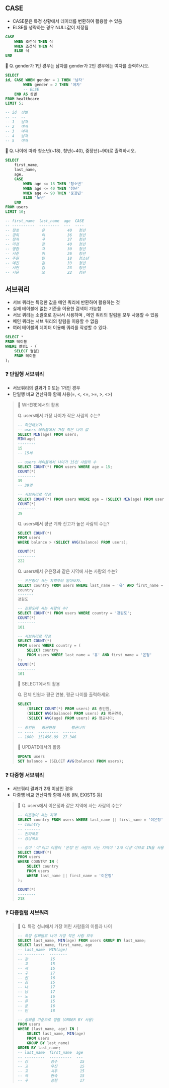 ## CASE

- CASE문은 특정 상황에서 데이터를 변환하여 활용할 수 있음
- ELSE를 생략하는 경우 NULL값이 지정됨

```sql
CASE
	WHEN 조건식 THEN 식
	WHEN 조건식 THEN 식
	ELSE 식
END    
```

🔎 Q. gender가 1인 경우는 남자를 gender가 2인 경우에는 여자를 출력하시오.

```sql
SELECT
id, CASE WHEN gender = 1 THEN '남자'
        WHEN gender = 2 THEN '여자'
        -- ELSE
    END AS 성별
FROM healthcare
LIMIT 5;

-- id  성별
-- --  --
-- 1   남자
-- 2   여자
-- 3   여자
-- 4   남자
-- 5   여자
```

🔎 Q. 나이에 따라 청소년(~18), 청년(~40), 중장년(~90)로 출력하시오.

```sql
SELECT
    first_name,
    last_name,
    age,
    CASE
        WHEN age <= 18 THEN '청소년'
        WHEN age <= 40 THEN '청년'
        WHEN age <= 90 THEN '중장년'
        ELSE '노년'
    END
FROM users
LIMIT 10;

-- first_name  last_name  age  CASE
-- ----------  ---------  ---  ----
-- 정호          유          40   청년
-- 경희          이          36   청년
-- 정자          구          37   청년
-- 미경          장          40   청년
-- 영환          차          30   청년
-- 서준          이          26   청년
-- 주원          민          18   청소년
-- 예진          김          33   청년
-- 서현          김          23   청년
-- 서윤          오          22   청년
```

## 서브쿼리

- 서브 쿼리는 특정한 값을 메인 쿼리에 반환하여 활용하는 것
- 실제 테이블에 없는 기준을 이용한 검색이 가능함
- 서브 쿼리는 소괄호로 감싸서 사용하며 , 메인 쿼리의 칼럼을 모두 사용할 수 있음
- 메인 쿼리는 서브 쿼리의 칼럼을 이용할 수 없음
- 여러 테이블의 데이터 이용해 쿼리를 작성할 수 있다.

```sql
SELECT * 
FROM 테이블
WHERE 컬럼1 - (
	SELECT 컬럼1
    FROM 테이블
);
```

### ❓ 단일행 서브쿼리

- 서브쿼리의 결과가 0 또는 1개인 경우
- 단일행 비교 연산자와 함께 사용(=, <, <=, >=, >, <>)

> 🔎 WHERE에서의 활용
>
> Q. users에서 가장 나이가 작은 사람의 수는?
> ```sql
> -- 확인해보기
> -- users 테이블에서 가장 작은 나이 값 
> SELECT MIN(age) FROM users;
> MIN(age)
> --------
> 15
> -- 15세
> 
> -- users 테이블에서 나이가 15인 사람의 수
> SELECT COUNT(*) FROM users WHERE age = 15;
> COUNT(*)
> --------
> 39
> -- 39명
> 
> -- 서브쿼리로 작성
> SELECT COUNT(*) FROM users WHERE age = (SELECT MIN(age) FROM users);
> COUNT(*)
> --------
> 39
> ```
>
> Q. users에서 평균 계좌 잔고가 높은 사람의 수는?
>
> ```sql
> SELECT COUNT(*)
> FROM users
> WHERE balance > (SELECT AVG(balance) FROM users);
> 
> COUNT(*)
> --------
> 222
> ```
>
> Q. users에서 유은정과 같은 지역에 사는 사람의 수는?
>
> ```sql
> -- 유은정이 사는 지역부터 알아보자.
> SELECT country FROM users WHERE last_name = '유' AND first_name = '은정';
> country
> -------
> 강원도
> 
> -- 강원도에 사는 사람의 수?
> SELECT COUNT(*) FROM users WHERE country = '강원도';
> COUNT(*)
> --------
> 101
> 
> -- 서브쿼리로 작성
> SELECT COUNT(*)
> FROM users WHERE country = (
>     SELECT country
>     FROM users WHERE last_name = '유' AND first_name = '은정'
> );
> COUNT(*)
> --------
> 101
> ```
>
> 🔎 SELECT에서의 활용
>
> Q. 전체 인원과 평균 연봉, 평균 나이를 출력하세요.
>
> ```sql
> SELECT 
>     (SELECT COUNT(*) FROM users) AS 총인원,
>     (SELECT AVG(balance) FROM users) AS 평균연봉,
>     (SELECT AVG(age) FROM users) AS 평균나이;
>     
> -- 총인원   평균연봉       평균나이
> -- ----  ---------  ------
> -- 1000  151456.89  27.346    
> ```
>
> 🔎 UPDATE에서의 활용
>
> ```sql
> UPDATE users
> SET balance = (SELCET AVG(balance) FROM users);
> ```

### ❓ 다중행 서브쿼리

- 서브쿼리 결과가 2개 이상인 경우
- 다중행 비교 연산자와 함께 사용 (IN, EXISTS 등)

> 🔎 Q. users에서 이은정과 같은 지역에 사는 사람의 수는?
>
> ```sql
> -- 이은정이 사는 지역
> SELECT country FROM users WHERE last_name || first_name = '이은정';
> -- country
> -- -------
> -- 전라북도
> -- 경상북도
> 
> -- 성이 '이'이고 이름이 '은정'인 사람이 사는 지역이 '2개 이상'이므로 IN을 사용!
> SELECT COUNT(*)
> FROM users
> WHERE COUNTRY IN (
>     SELECT country
>     FROM users
>     WHERE last_name || first_name = '이은정'
> );
> 
> COUNT(*)
> --------
> 218
> ```

### ❓ 다중컬럼 서브쿼리

> 🔎 Q. 특정 성씨에서 가장 어린 사람들의 이름과 나이
>
> ```sql
> -- 특정 성씨별로 나이 가장 적은 사람 모두
> SELECT last_name, MIN(age) FROM users GROUP BY last_name;
> SELECT last_name, first_name, age
> -- last_name  MIN(age)
> -- ---------  --------
> -- 강          15
> -- 고          15
> -- 곽          15
> -- 구          17
> -- 권          16
> -- 김          15
> -- 나          17
> -- 남          17
> -- 노          16
> -- 류          15
> -- 문          16
> -- 민          18
> 
> -- 성씨를 기준으로 정렬 (ORDER BY 사용)
> FROM users
> WHERE (last_name, age) IN (
>     SELECT last_name, MIN(age)
>     FROM users
>     GROUP BY last_name)
> ORDER BY last_name;
> -- last_name  first_name  age
> -- ---------  ----------  ---
> -- 강          정수          15
> -- 고          우진          15
> -- 고          시우          15
> -- 곽          현숙          15
> -- 구          성현          17
> ```